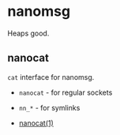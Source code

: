 # nanomsg
Heaps good.

## nanocat
`cat` interface for nanomsg.
- `nanocat` - for regular sockets
- `nn_*` - for symlinks

- [nanocat(1)](http://nanomsg.org/v0.2/nanocat.1.html)
